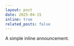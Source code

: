 ```yaml
---
layout: post
date: 2025-04-15
inline: true
related_posts: false
---
```


A simple inline announcement.
